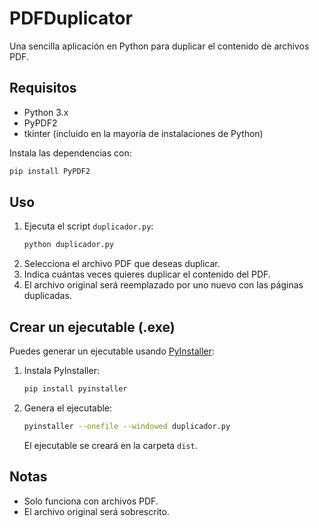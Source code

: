# PDFDuplicator

Una sencilla aplicación en Python para duplicar el contenido de archivos PDF.

## Requisitos

- Python 3.x
- PyPDF2
- tkinter (incluido en la mayoría de instalaciones de Python)

Instala las dependencias con:

```bash
pip install PyPDF2
```

## Uso

1. Ejecuta el script `duplicador.py`:
   ```bash
   python duplicador.py
   ```
2. Selecciona el archivo PDF que deseas duplicar.
3. Indica cuántas veces quieres duplicar el contenido del PDF.
4. El archivo original será reemplazado por uno nuevo con las páginas duplicadas.

## Crear un ejecutable (.exe)

Puedes generar un ejecutable usando [PyInstaller](https://pyinstaller.org/):

1. Instala PyInstaller:
   ```bash
   pip install pyinstaller
   ```
2. Genera el ejecutable:
   ```bash
   pyinstaller --onefile --windowed duplicador.py
   ```
   El ejecutable se creará en la carpeta `dist`.

## Notas

- Solo funciona con archivos PDF.
- El archivo original será sobrescrito.
